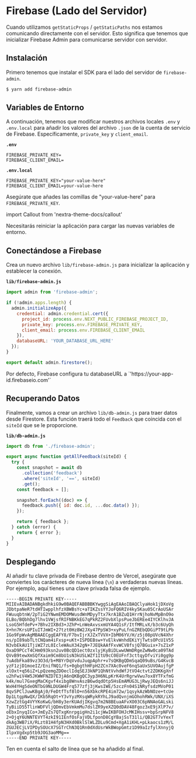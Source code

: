 # Firebase (Lado del Servidor)

Cuando utilizamos `getStaticProps` / `getStaticPaths` nos estamos comunicando directamente con el servidor.
Esto significa que tenemos que inicializar Firebase Admin para comunicarse servidor con servidor.

## Instalación

Primero tenemos que instalar el SDK para el lado del servidor de `firebase-admin`.

```bash
$ yarn add firebase-admin
```

## Variables de Entorno

A continuación, tenemos que modificar nuestros archivos locales `.env` y `.env.local` para añadir los valores del archivo `.json` de la cuenta de servicio de Firebase.
Específicamente, `private_key` y `client_email`.

**`.env`**

```
FIREBASE_PRIVATE_KEY=
FIREBASE_CLIENT_EMAIL=
```

**`.env.local`**

```
FIREBASE_PRIVATE_KEY="your-value-here"
FIREBASE_CLIENT_EMAIL=your-value-here
```

Asegúrate que añades las comillas de "your-value-here" para `FIREBASE_PRIVATE_KEY`.

import Callout from 'nextra-theme-docs/callout'

<Callout emoji="⚠️">
Necesitarás reiniciar la aplicación para cargar las nuevas variables de entorno.
</Callout>

## Conectándose a Firebase

Crea un nuevo archivo `lib/firebase-admin.js` para inicializar la aplicación y establecer la conexión.

**`lib/firebase-admin.js`**

```javascript
import admin from 'firebase-admin';

if (!admin.apps.length) {
  admin.initializeApp({
    credential: admin.credential.cert({
      project_id: process.env.NEXT_PUBLIC_FIREBASE_PROJECT_ID,
      private_key: process.env.FIREBASE_PRIVATE_KEY,
      client_email: process.env.FIREBASE_CLIENT_EMAIL
    }),
    databaseURL: 'YOUR_DATABASE_URL_HERE'
  });
}

export default admin.firestore();
```

<Callout>
Por defecto, Firebase configura tu databaseURL a `'https://your-app-id.firebaseio.com'`
</Callout>

## Recuperando Datos

Finalmente, vamos a crear un archivo `lib/db-admin.js` para traer datos desde Firestore.
Esta función traerá todo el `Feedback` que coincida con el `siteId` que se le proporcione.

**`lib/db-admin.js`**

```js
import db from './firebase-admin';

export async function getAllFeedback(siteId) {
  try {
    const snapshot = await db
      .collection('feedback')
      .where('siteId', '==', siteId)
      .get();
    const feedback = [];

    snapshot.forEach((doc) => {
      feedback.push({ id: doc.id, ...doc.data() });
    });

    return { feedback };
  } catch (error) {
    return { error };
  }
}
```

## Desplegando

Al añadir tu clave privada de Firebase dentro de Vercel, asegúrate que conviertes los carácteres de nueva línea (`\n`) a verdaderas nuevas líneas. Por ejemplo, aquí tienes una clave privada falsa de ejemplo.

```
-----BEGIN PRIVATE KEY-----
MIIEvAIBADANBgkdhkiG9w0BAQEFABBBBKYwggSiAgEAAoIBAQClyaHok1jDXoVg
JDbtpaNeR7tdHTIwpplhfzXBWBsYc+aTIKZssYYJoFQ6RIV4ky5Kau05CrAoUSAr
FWuuqbtnW/2pTiG2YNwmEMDOMWusdWnMDyyTtx7krA1BZuQ1HrrNjhoNvMpBnO9o
ELBo/BQbhDg7lhv1VWjsfRIFNBKkEG7qPkRZ2FUvbXlpsPueJbEREe4IYCKlhvJA
LsoG5HfdePv+7Bhv2IXBd3+JZhP+LnWeAxvsxmUYA4Q1sF/ItfMRLvX/b3c6UyQh
X+hn7KrsUPIuITJmWI+27tzt0Hz8W2JXy47PpSW3+xyPuLfnGZREbQDGiPT9tLPb
1Go9FpWvAgMBAAECggEAFY8/F7bvIjrXJZxTVVX+IbM06YV/H/z5j08pUVcN4Xhr
ns/pI89abTLtCNQam4iFxsp+uKt+ISPDEBsw+YvElkvWnhdEKiYjTwtsOPcU1V5S
N3vbEkAU1TjiWZ7zL0IcleWAuX342gN+7JEQkAAfFxvWCV8fsjQ7BGuix+7sZ1xP
OxaD9PCcT4CHm093ksn2uv0BcQD1ect0zxlyjKyBiDLwwUWmDRgeZwNw0ca09TAd
QVvB9tewXmSQfXaim9Cm8bU1sN3kUSLWZf1ItU9cC0EUFnf3cttqyDfviYi0gg9p
7uAdbFka89vz3O3d/b+M8YrDqVvduJuqpAphr+v7sQKBgQDmSqaQ09uBs/G4KvcB
yzF1zjD1moeIZ/EnifNQ1/fs+0gbgthHFpH2ZCn7XAc0veF6nqSaUxSUVOAujfgP
xlOxt+q56iZ+LpQzemgZDOeclIdqSEJ3kNP1QhNtVvhdWfJtVO4ctvt2ZOKKgXnf
u2hFwiV4W5JKWWFNZD7E3jA6nQKBgQC3yp3H6NLpKrK4UrRgrwVwu7ox8YTFxfmG
k4k/mul7GxegMaCKgvf4xibg8WnvAszB6wdqdOtp5HsEmAMUG3LjRwyJEQs6niJJ
WxH4YHg5deONTbG9NLDUGW4Frq577zfj3jKwsIWE/5zczFn04S1NRyfsdzMVoP01
8qvSPClJuwKBgAj0/FeDtfTsf8lO+n56XbkcRPE4im72w/1qsykAzWbNOze+tcUe
Dp1LtgpNwQX/IKb5RqOt+Y3vYyzMXsqWRykRYhLJ9adQvnjmGOhohRWk/UNX/iXS
XzwZztGg4VYYKoKwG/bH8y3erKUAdjIKgvq7m2N8BEuaAFvXO03C6pNNAoGALski
TyBiiD55TlinWDFVljQDmvEbVmkmMu7dslZR9yeXZQ0dDAV48Fgoz3xE9jXlP7v/
oEbxInyqICo+JmEyZs7QTxgKnrpgigHn2i1cjWwIKBFOHJcMKIHssv+bpSrpNFV8
2+OjqY6UNNTEVYT4zkI91IEnfOsFajVDLfponD8CgYBajSsT31li/QB2GT7vYexT
dkAg3WB7iX/RLzt81H4fpN3HXd0BklSlWLZDLu9Cmd+XgA1iKHL+pLkaocs1zM/L
ZGUJECjLVIPDySOUcX7SGTrChN3Q1Rn0dXdUsrWkBWopGmtz1D99aIzfylXnnyjQ
IlpxVgdxp5tb9JOG3aoMMg==
-----END PRIVATE KEY-----
```

Ten en cuenta el salto de línea que se ha añadido al final.
